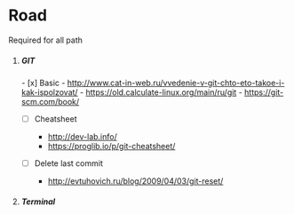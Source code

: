 <h1>Road</h1>

Required for all path

1. <h5>GIT</h5>
	- [x] Basic
		- <a href="http://www.cat-in-web.ru/vvedenie-v-git-chto-eto-takoe-i-kak-ispolzovat/">http://www.cat-in-web.ru/vvedenie-v-git-chto-eto-takoe-i-kak-ispolzovat/</a>
		- <a href="https://old.calculate-linux.org/main/ru/git">https://old.calculate-linux.org/main/ru/git</a>
		- <a href="https://git-scm.com/book/ru/v2/Appendix-C%3A-%D0%9A%D0%BE%D0%BC%D0%B0%D0%BD%D0%B4%D1%8B-Git-%D0%9E%D1%81%D0%BD%D0%BE%D0%B2%D0%BD%D1%8B%D0%B5-%D0%BA%D0%BE%D0%BC%D0%B0%D0%BD%D0%B4%D1%8B">https://git-scm.com/book/</a>
		
	- [ ] Cheatsheet
		- <a href="http://dev-lab.info/2013/08/%D1%88%D0%BF%D0%B0%D1%80%D0%B3%D0%B0%D0%BB%D0%BA%D0%B0-%D0%BF%D0%BE-git-%D0%BE%D1%81%D0%BD%D0%BE%D0%B2%D0%BD%D1%8B%D0%B5-%D0%BA%D0%BE%D0%BC%D0%B0%D0%BD%D0%B4%D1%8B-%D1%81%D0%BB%D0%B8%D1%8F%D0%BD/">http://dev-lab.info/</a>
		- <a href="https://proglib.io/p/git-cheatsheet/">https://proglib.io/p/git-cheatsheet/</a>
		
	- [ ] Delete last commit
		- <a href="http://evtuhovich.ru/blog/2009/04/03/git-reset/">http://evtuhovich.ru/blog/2009/04/03/git-reset/</a>

2. <h5>Terminal</h5>
	
